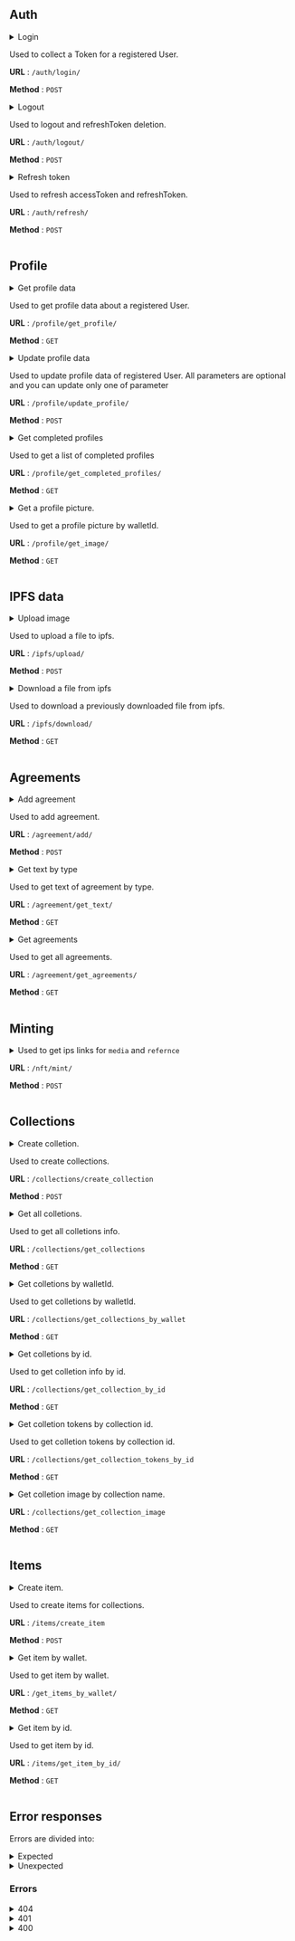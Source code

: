 ## Auth
<details>
<summary>
Login

Used to collect a Token for a registered User.

**URL** : `/auth/login/`

**Method** : `POST`
</summary>

**Auth required** : NO

**Data constraints**

```json
{
  "walletId": "[valid near address]",
}
```

**Data example**

```json
{
  "walletId": "duck2020.testnet",
}
```

## Success Response

**Code** : `200 OK`

**Content example**

```json
{
  "user": {
    "walletId": "duck2020.testnet"
  },
  "accessToken": "eyJhbGciOiJIUzI1NiIsInR5cCI6IkpXVCJ9.eyJ3YWxsZXRfaWQiOiIxMjExMTExMTExMTExMTExMTExMSIsImlhdCI6MTY1MDI3NzQ0MiwiZXhwIjoxNjUwMzc3NDQyfQ.OwjFrp6GduXAsF76Ft_xf8f58MyoQetq6-n6p9qjGBI",
  "refreshToken": "eyJhbGciOiJIUzI1NiIsInR5cCI6IkpXVCJ9.eyJ3YWxsZXRfaWQiOiIxMjExMTExMTExMTExMTExMTExMSIsImlhdCI6MTY1MDI3NzQ0MiwiZXhwIjoxNjUwMzc3NDQyfQ.F8J_lWrNOhBGa2UCYfpK2zrV-X36MzmAGSMSfR0nCkM"
}
```

## Error Response

**Condition** : -

**Code** : `400 BAD REQUEST`

**Content** :

```json
{

}
```
</details>

<details>
<summary>
Logout

Used to logout and refreshToken deletion.

**URL** : `/auth/logout/`

**Method** : `POST`
</summary>

**Auth required** : NO

**Data constraints**

```json
{
  "refreshToken": "[contained in cookies]",
}
```

**Data example**

```json
{
  "refreshToken": "eyJhbGciOiJIUzI1NiIsI......EzxnH4DlFv9OZLl4cHApJYnM",
}
```

## Success Response

**Code** : `200 OK`

**Content example**

```json
{
  
}
```

## Error Response

**Condition** : -

**Code** : `400 BAD REQUEST`

**Content** :

```json
{

}
```
</details>

<details>
<summary>
Refresh token

Used to refresh accessToken and refreshToken.

**URL** : `/auth/refresh/`

**Method** : `POST`
</summary>

**Auth required** : NO

**Data constraints**
 
```json
{
  "refreshToken": "[contained in cookies]",
}
```

**Data example**

```json
{
  "refreshToken": "eyJhbGciOiJIUzI1NiIsI......EzxnH4DlFv9OZLl4cHApJYnM",
}
```

## Success Response

**Code** : `200 OK`

**Content example**

```json
{
    "user": {
        "walletId": "duck2020.testnet"
    },
    "accessToken": "eyJhbGciOiJIUzI1NiIs.....ZcQ5mUqbl1StDnjMeqk",
    "refreshToken": "eyJhbGciOiJIUzI1Nig.....OO6nR97hio1qb22_EqU"
}
```
</details>


## Profile
<details>
<summary>
Get profile data

Used to get profile data about a registered User.

**URL** : `/profile/get_profile/`

**Method** : `GET`
</summary>

**Auth required** : YES

**Data constraints**

```json
{
  "walletId": "is extracted automatically from the accessToken",
}
```

**Data example**

```json
Request Headers
{
  "Authorization": "Bearer eyJhbGciOiJIUzI1NiIsInR5cCI6IkpXVCJ9.eyJ3YWxsZXRfaWQiOiJjMTliMDAzMzk0IiwiaWF0IjoxNjUwMzkzMzI2LCJleHAiOjE2NTAzOTUxMjZ9.7pFlmZH_4yMVM9RAkUOMBZgJFFyGRVEZ5ZM0fKyjoGM"
}
```

## Success Response

**Code** : `200 OK`

**Content example**

```json
{
  "id": 1,
  "walletId": 12321,
  "profilePicture": null,
  "country": "USA",
  "documentType": "passport",
  "passportNumber": "191493",
  "name": "Test",
  "surname": "TestSur",
  "patronymicName": "TestPatronymic",
  "createdAt": "2022-04-18T10:48:17.000Z",
  "completed": false
}
```
</details>
<details>
<summary>
Update profile data

Used to update profile data of registered User. All parameters are optional and you can update only one of parameter

**URL** : `/profile/update_profile/`

**Method** : `POST`
</summary>

**Auth required** : YES

**Data constraints**

```json
{
  "walletId": "[is extracted automatically from the accessToken]",
  "profilePicture":"[img in base64]",
  "country": "[string]",
  "documentType":"[string]",
  "passportNumber":"[string]",
  "name":"[string]",
  "surname":"[string]",
  "patronymicName":"[string]"
}
```

**Data example**

```json
Request Headers
{
  "Authorization": "Bearer eyJhbGciOiJIUzI1NiIsInR5cCI6IkpXVCJ9.eyJ3YWxsZXRfaWQiOiJjMTliMDAzMzk0IiwiaWF0IjoxNjUwMzkzMzI2LCJleHAiOjE2NTAzOTUxMjZ9.7pFlmZH_4yMVM9RAkUOMBZgJFFyGRVEZ5ZM0fKyjoGM"
}
Request Body
{
  "profilePicture": null,
  "country": "USA",
  "documentType": "passport",
  "passportNumber": "191493",
  "name": "Test",
  "surname": "TestSur",
  "patronymicName": "TestPatronymic",
}
```


## Success Response

**Code** : `200 OK`

**Content example**

```json
{
  "id": 1,
  "walletId": 12321,
  "profilePicture": null,
  "country": "USA",
  "documentType": "passport",
  "passportNumber": "191493",
  "name": "Test",
  "surname": "TestSur",
  "patronymicName": "TestPatronymic",
  "createdAt": "2022-04-18T10:48:17.000Z"
  "completed": false
}
```
</details>

<details>
<summary>
Get completed profiles

Used to get a list of completed profiles

**URL** : `/profile/get_completed_profiles/`

**Method** : `GET`
</summary>

**Auth required** : YES

**Data constraints**

```json
{
  "walletId": "is extracted automatically from the accessToken",
}
```

**Data example**

```json
Request Headers
{
  "Authorization": "Bearer eyJhbGciOiJIUzI1NiIsInR5cCI6IkpXVCJ9.eyJ3YWxsZXRfaWQiOiJjMTliMDAzMzk0IiwiaWF0IjoxNjUwMzkzMzI2LCJleHAiOjE2NTAzOTUxMjZ9.7pFlmZH_4yMVM9RAkUOMBZgJFFyGRVEZ5ZM0fKyjoGM"
}
```

## Success Response

**Code** : `200 OK`
  
 Array of completed profiles:

**Content constraints**

```json
[
     {
        "walletId": "[string]",
        "name": "[string]",
        "surname": "[string]",
        "profilePicture": "[image in base64]"
     }
]
```

**Content example**

  
```json
[
    {
        "walletId": "1111111222.testnet",
        "name": "Test123",
        "surname": "TestSur",
        "profilePicture": "eyJhbGci....OiJIU"
    },
    {
        "walletId": "11111.testnet",
        "name": "Test",
        "surname": "TestSur",
        "profilePicture": "eyJhbG....ciOiJIU"
    }
]
```
  
## Error Response

**Condition** : -

**Code** : `400 BAD REQUEST`

**Content** :

```json
{

}
```
  
</details>


<details>
<summary>
Get a profile picture.

Used to get a profile picture by walletId.

**URL** : `/profile/get_image/`

**Method** : `GET`
</summary>

**Auth required** : YES

**Data constraints**

```json
{
  "walletId": "is extracted automatically from the accessToken",
}
```

**Data example**

```json
Request Headers
{
  "Authorization": "Bearer eyJhbGciOiJIUzI1NiIsInR5cCI6IkpXVCJ9.eyJ3YWxsZXRfaWQiOiJjMTliMDAzMzk0IiwiaWF0IjoxNjUwMzkzMzI2LCJleHAiOjE2NTAzOTUxMjZ9.7pFlmZH_4yMVM9RAkUOMBZgJFFyGRVEZ5ZM0fKyjoGM"
}
```

## Success Response

**Code** : `200 OK`
  
 Array of completed profiles:

**Content constraints**

```json
     {
        "profilePicture": "[image in base64]"
     }
```

**Content example**

  
```json
  
    {

        "profilePicture": "eyJhbG....ciOiJIU"
    }

```
  
## Error Response

**Condition** : -

**Code** : `400 BAD REQUEST`

**Content** :

```json
{

}
```
  
</details>

## IPFS data
<details>
<summary>
Upload image

Used to upload a file to ipfs.

**URL** : `/ipfs/upload/`

**Method** : `POST`
</summary>

**Auth required** : YES

**Data constraints**

```json
{
  "walletId": "[is extracted automatically from the accessToken]",
  "data":"[img in base64]",
}
```

**Data example**

```json
Request Headers
{
  "Authorization": "Bearer eyJhbGciOiJIUzI1NiIsInR5cCI6IkpXVCJ9.eyJ3YWxsZXRfaWQiOiJjMTliMDAzMzk0IiwiaWF0IjoxNjUwMzkzMzI2LCJleHAiOjE2NTAzOTUxMjZ9.7pFlmZH_4yMVM9RAkUOMBZgJFFyGRVEZ5ZM0fKyjoGM"
}
Request Body
{
  "data": "JVBERi0xLjcNCiW1tbW1DQo.....IDAgb2JqDQo8PC9UeXBlL0NhdGFs",
}
```


## Success Response

**Code** : `200 OK`

**Content example**

```json
{
  "hash": "QmVTh5EFPXTuoKPUZAKyNE25241v3xGeek8jHKsKSRKqCE"
}
```
## Error Response

**Condition** : -

**Code** : `400 BAD REQUEST`

**Content** :

```json
{

}
```
</details>
<details>
<summary>
Download a file from ipfs
  
Used to download a previously downloaded file from ipfs.

**URL** : `/ipfs/download/`

**Method** : `GET`
</summary>

**Auth required** : YES

**Data constraints**

```json
{
  "walletId": "[is extracted automatically from the accessToken]",
  "hash": "[string]",
}
```

**Data example**

```json
{
  "walletId": "duck2020.testnet",
  "hash": "QmVTh5EFPXTuoKPUZAKyNE25241v3xGeek8jHKsKSRKqCE",
}
```

## Success Response

**Code** : `200 OK`

**Content example**

```json
{
    "filename": "QmVTh5EFPXTuoKPUZAKyNE25241v3xGeek8jHKsKSRKqCE.pdf",
    "data": "JVBERi0xLjcNCiW1tbW1DQoxIDAgb2......JqDQo8PC9UeXBlL0NhdGFsb2cvUGFnZ",
}
```

## Error Response

**Condition** : -

**Code** : `400 BAD REQUEST`

**Content** :

```json
{

}
```
  
</details>

## Agreements
<details>
<summary>
Add agreement

Used to add agreement.

**URL** : `/agreement/add/`

**Method** : `POST`
</summary>

**Auth required** : YES

**Data constraints**

```json
{
  "walletId": "[is extracted automatically from the accessToken]",
  "type":"[string]",
  "text": "[string]",
  "description":"[string]",
}
```

**Data example**

```json
Request Headers
{
  "Authorization": "Bearer eyJhbGciOiJIUzI1NiIsInR5cCI6IkpXVCJ9.eyJ3YWxsZXRfaWQiOiJjMTliMDAzMzk0IiwiaWF0IjoxNjUwMzkzMzI2LCJleHAiOjE2NTAzOTUxMjZ9.7pFlmZH_4yMVM9RAkUOMBZgJFFyGRVEZ5ZM0fKyjoGM"
}
Request Body
{
  "type":"full",
  "text": "My agreement 24/04/2022",
  "description":"My first test agreement.",
}
```


## Success Response

**Code** : `200 OK`

**Content example**

```json
{
    "id": 2,
    "type": "full",
    "text": "My agreement 24/04/2022",
    "description": "My first test agreement."
}
```
## Error Response

**Condition** : -

**Code** : `400 BAD REQUEST`

**Content** :

```json
{

}
```
  
</details>
</details>

<details>
<summary>
Get text by type

Used to get text of agreement by type.

**URL** : `/agreement/get_text/`

**Method** : `GET`
</summary>

**Auth required** : YES

**Data constraints**

```json
{
  "walletId": "is extracted automatically from the accessToken",
  "type":"[string]",
}
```

**Data example**

```json
Request Headers
{
  "Authorization": "Bearer eyJhbGciOiJIUzI1NiIsInR5cCI6IkpXVCJ9.eyJ3YWxsZXRfaWQiOiJjMTliMDAzMzk0IiwiaWF0IjoxNjUwMzkzMzI2LCJleHAiOjE2NTAzOTUxMjZ9.7pFlmZH_4yMVM9RAkUOMBZgJFFyGRVEZ5ZM0fKyjoGM"
}
  
Request params
{
  "type":"Test",
}
```

## Success Response

**Code** : `200 OK`

**Content example**

```json
{
    "text": "My agreement 24/04/2022"
}
```
## Error Response

**Condition** : -

**Code** : `400 BAD REQUEST`

**Content** :

```json
{

}
```
  
</details>
</details>


<details>
<summary>
Get agreements

Used to get all agreements.

**URL** : `/agreement/get_agreements/`

**Method** : `GET`
</summary>

**Auth required** : YES

**Data constraints**

```json
{
  "walletId": "is extracted automatically from the accessToken",
}
```

**Data example**

```json
Request Headers
{
  "Authorization": "Bearer eyJhbGciOiJIUzI1NiIsInR5cCI6IkpXVCJ9.eyJ3YWxsZXRfaWQiOiJjMTliMDAzMzk0IiwiaWF0IjoxNjUwMzkzMzI2LCJleHAiOjE2NTAzOTUxMjZ9.7pFlmZH_4yMVM9RAkUOMBZgJFFyGRVEZ5ZM0fKyjoGM"
}
```

## Success Response

**Code** : `200 OK`

**Content example**

List of agreements:
  
```json
[
    {
        "id": 1,
        "type": "11111111testType",
        "text": "My agreement №1 24/04/2022",
        "description": "My first test agreement"
    },
    {
        "id": 2,
        "type": "testType",
        "text": "My agreement №2 24/04/2022",
        "description": "Test description"
    }
]
```
  
## Error Response

**Condition** : -

**Code** : `400 BAD REQUEST`

**Content** :

```json
{

}
```

  
</details>

## Minting
<details>
<summary>
  Used to get ips links for <code>media</code> and <code>refernce</code>
  
**URL** : `/nft/mint/`

**Method** : `POST`
</summary>

**Auth required** : YES

**Data constraints**

```json
{
  "title":"[string]",
  "description": "[string]",
  "category":"[string]",
  "media": "[img in base64]",
  "typeOfMedia":"[string]",
  "sellType":"[string]",
  "collection": "[string]",
  "tags":"[string]",
}
  
```

**Data example**

```json
Request Headers
{
  "Authorization": "Bearer eyJhbGciOiJIUzI1NiIsInR5cCI6IkpXVCJ9.eyJ3YWxsZXRfaWQiOiJjMTliMDAzMzk0IiwiaWF0IjoxNjUwMzkzMzI2LCJleHAiOjE2NTAzOTUxMjZ9.7pFlmZH_4yMVM9RAkUOMBZgJFFyGRVEZ5ZM0fKyjoGM"
}
Request Body
{
  "title":"Tiger",
  "description": "Tiger",
  "category":"Animals",
  "media": "R0lGODlhMgA.......yAPcAAAAA",
  "typeOfMedia":"",
  "sellType":"",
  "collection": "Test",
  "tags":"",
}
```


## Success Response

**Code** : `200 OK`

**Content example**

```json
{
    "address": "0:af513d6a7d8c0bcaeb502bbcf56e204427ef4d4510458b25a42773c25012586e",
}
```
## Error Response

**Condition** : -

**Code** : `400 BAD REQUEST`

**Content** :

```json
{

}
```
  
</details>



## Collections
<details>
<summary>
Create colletion.

Used to create collections.

**URL** : `/collections/create_collection`

**Method** : `POST`
</summary>

**Auth required** : YES

**Data constraints**

```json
{
    "walletId": "[is extracted automatically from the accessToken]",
    "picture": "[img in base64]",
    "name": "[string]",
    "description": "[string]",
}
```

**Data example**

```json
{
    "walletId": "duck2020.testnet",
    "picture": "KJDJKK.....KDFKKK",
    "name": "Name",
    "description": "Test collection",
}
```

## Success Response

**Code** : `200 OK`

**Content example**

```json
{
    "id": 3,
    "walletId": "duck2020.testnet",
    "name": "Name",
    "picture": "KJDJKK.....KDFKKK",
    "description": "Test collection.",
    "createdAt": "2022-04-26T21:21:10.000Z"
}
```

## Error Response

**Condition** : -

**Code** : `400 BAD REQUEST`

**Content** :

```json
{
    "errorMessage": "The collection name is not unique"
}
```
  
  or

  ```json
{

}
  ```
  
  
</details>



<details>
<summary>
Get all colletions.

Used to get all colletions info.

**URL** : `/collections/get_collections`

**Method** : `GET`
</summary>

**Auth required** : NO

**Data constraints**

```json
{
}
```

**Data example**

```json
{
}
```

## Success Response

**Code** : `200 OK`

**Content example**

```json
[
    {
        "id": 1,
        "walletId": "duck2020.testnet",
        "name": "First",
        "picture": null,
        "description": "Chess collection.",
        "createdAt": "2022-04-26T21:19:24.000Z"
    },
    {
        "id": 2,
        "walletId": "duck2020.testnet",
        "name": "Second",
        "picture": null,
        "description": "Small village near Chicago.",
        "createdAt": "2022-04-26T21:19:26.000Z"
    }
]
```

## Error Response

**Condition** : -

**Code** : `400 BAD REQUEST`

**Content** :

```json
{

}
```
</details>




<details>
<summary>
Get colletions by walletId.

Used to get colletions by walletId.

**URL** : `/collections/get_collections_by_wallet`

**Method** : `GET`
</summary>

**Auth required** : YES

**Data constraints**

```json
{
    "walletId": "[is extracted automatically from the accessToken]",
}
```

**Data example**

```json
{
    "walletId": "duck2020.testnet",
}
```

## Success Response

**Code** : `200 OK`

**Content example**

```json
[
    {
        "id": 1,
        "walletId": "duck2020.testnet",
        "name": "First",
        "picture": null,
        "description": "Chess collection.",
        "createdAt": "2022-04-26T21:19:24.000Z"
    },
    {
        "id": 2,
        "walletId": "duck2020.testnet",
        "name": "Second",
        "picture": null,
        "description": "Small village near Chicago.",
        "createdAt": "2022-04-26T21:19:26.000Z"
    }
]
```

## Error Response

**Condition** : -

**Code** : `400 BAD REQUEST`

**Content** :

```json
{

}
```
</details>




<details>
<summary>
Get colletions by id.

Used to get colletion info by id.

**URL** : `/collections/get_collection_by_id`

**Method** : `GET`
</summary>

**Auth required** : YES

**Data constraints**

```json
{
    "id": "[number]",
}
```

**Data example**

```json
{
    "id": "1",
}
```

## Success Response

**Code** : `200 OK`

**Content example**

```json
{
    "collection": {
        "id": 1,
        "walletId": "duck2020.testnet1212332",
        "name": "",
        "description": null,
        "picture": null,
        "createdAt": "2022-04-30T13:41:45.000Z"
    },
    "collectionTokens": 0
}

```

## Error Response

**Condition** : -

**Code** : `400 BAD REQUEST`

**Content** :

```json
{

}
```
</details>



<details>
<summary>
Get colletion tokens by collection id.

Used to get colletion tokens by collection id.

**URL** : `/collections/get_collection_tokens_by_id`

**Method** : `GET`
</summary>

**Auth required** : YES

**Data constraints**

```json
{
    "id": "[number]",
}
```

**Data example**

```json
{
    "id": "1",
}
```

## Success Response

**Code** : `200 OK`

**Content example**

```json
[
    {
        "title": "CONTROL TEST",
        "description": "test",
        "price": "10",
        "media": "bafybeig66lnkx2fx4hdrxvcrfl76f2hwcfwyr4voqdbbh3duvs6lda47ma.ipfs.infura-ipfs.io",
        "collection": "Test",
        "address": "0:3213540b6c5baa579dc21d6d436be84468201146a5992edcfccb1df50a3452f4",
        "owner": "0:decc4291fcb1f4818413f6de58ffa5e44a222bf32a2fa56f04dc34e959f47948",
        "creator": "0:0eb093156b485497001f06cf5332861b34f306963c2476af5f433fe7050da0a0",
        "createdAt": "1651671222"
    }
]

```

## Error Response

**Condition** : -

**Code** : `400 BAD REQUEST`

**Content** :

```json
{

}
```
</details>


<details>
<summary>
Get colletion image by collection name.


**URL** : `/collections/get_collection_image`

**Method** : `GET`
</summary>

**Auth required** : NO

**Data constraints**

```json
{
    "name": "[string]",
}
```

**Data example**

```json
{
    "name": "Test collection",
}
```

## Success Response

**Code** : `200 OK`

**Content example**

```json

{
        "picture": "kkgkfgkkfgkg.....fgklfkgfkfgkfg",
}

```

## Error Response

**Condition** : -

**Code** : `400 BAD REQUEST`

**Content** :

```json
{

}
```
</details>





## Items
<details>
<summary>
Create item.

Used to create items for collections.

**URL** : `/items/create_item`

**Method** : `POST`
</summary>

**Auth required** : YES
 
**Data constraints**

```json
{
  "walletId": "[is extracted automatically from the accessToken]",
  "name": "[string]",
  "description": "[string]",
  "address": "[string]",
  "image": "[img in base64]",
  "collection": "[number]",
  "tags": "[string]",
  "price": "[number]"
}
```

**Data example**

```json
Request Headers
{
  "Authorization": "Bearer eyJhbGciOiJIUzI1NiIsInR5cCI6IkpXVCJ9.eyJ3YWxsZXRfaWQiOiJjMTliMDAzMzk0IiwiaWF0IjoxNjUwMzkzMzI2LCJleHAiOjE2NTAzOTUxMjZ9.7pFlmZH_4yMVM9RAkUOMBZgJFFyGRVEZ5ZM0fKyjoGM"
}
Request Body
{
  "name": "Test4",
  "description": "My Test Collection",
  "address": "23456782345678923456789345678945678",
  "image": "lfldfkfdkgkddgkdkdkgldgkdkflgkdflflkkfdldffk",
  "collection": "1",
  "tags": "Epic",
  "price": "10000"
}
```
  
## Success Response

**Code** : `200 OK`

**Content example**

```
{
    "id": 3,
    "address": "23456782345678923456789345678945678",
    "name": "Test4",
    "description": "My Test Collection",
    "image": "kfdkljdfkfdfjl...dfdkfdjkfkdfkd",
    "collection": 1,
    "tags": "Epic",
    "price": 10000,
    "creator": "duck2020.testnet",
    "owner": "duck2020.testnet",
    "createdAt": "2022-04-26T21:53:12.000Z"
}

```
## Error Response

**Condition** : -

**Code** : `400 BAD REQUEST`

**Content** :

```json
{

}
```
</details>


<details>
<summary>
Get item by wallet.

Used to get item by wallet.

**URL** : `/get_items_by_wallet/`

**Method** : `GET`
</summary>

**Auth required** : YES

**Data constraints**

```json
{
    "walletId": "[is extracted automatically from the accessToken]",
}
```

**Data example**

```json
Request Headers
{
  "Authorization": "Bearer eyJhbGciOiJIUzI1NiIsInR5cCI6IkpXVCJ9.eyJ3YWxsZXRfaWQiOiJjMTliMDAzMzk0IiwiaWF0IjoxNjUwMzkzMzI2LCJleHAiOjE2NTAzOTUxMjZ9.7pFlmZH_4yMVM9RAkUOMBZgJFFyGRVEZ5ZM0fKyjoGM"
}
  ```

## Success Response

**Code** : `200 OK`

**Content example**

```json
{
    "id": 1,
    "address": "23456782345678923456789345678945678",
    "name": "Test4",
    "description": "My Test Collection",
    "image": "fkfkfkfkf....ffkdkfdkdf",
    "collection": 1,
    "tags": "Epic",
    "price": 10000,
    "creator": "duck2020.testnet",
    "owner": "duck2020.testnet",
    "createdAt": "2022-04-26T21:39:47.000Z"
}
```

## Error Response

**Condition** : -

**Code** : `400 BAD REQUEST`

**Content** :

```json
{

}
```
</details>


<details>
<summary>
Get item by id.

Used to get item by id.

**URL** : `/items/get_item_by_id/`

**Method** : `GET`
</summary>

**Auth required** : YES

**Data constraints**

```json
{
    "walletId": "[is extracted automatically from the accessToken]",
}
```

**Data example**

```json
Request Headers
{
  "Authorization": "Bearer eyJhbGciOiJIUzI1NiIsInR5cCI6IkpXVCJ9.eyJ3YWxsZXRfaWQiOiJjMTliMDAzMzk0IiwiaWF0IjoxNjUwMzkzMzI2LCJleHAiOjE2NTAzOTUxMjZ9.7pFlmZH_4yMVM9RAkUOMBZgJFFyGRVEZ5ZM0fKyjoGM"
}
  ```

## Success Response

**Code** : `200 OK`

**Content example**

```json
{
    "id": 1,
    "address": "23456782345678923456789345678945678",
    "name": "Test4",
    "description": "My Test Collection",
    "image": "fkfkfkfkf....ffkdkfdkdf",
    "collection": 1,
    "tags": "Epic",
    "price": 10000,
    "creator": "duck2020.testnet",
    "owner": "duck2020.testnet",
    "createdAt": "2022-04-26T21:39:47.000Z"
}
```

## Error Response

**Condition** : -

**Code** : `400 BAD REQUEST`

**Content** :

```json
{

}
```
</details>


## Error responses

Errors are divided into:
<details>
<summary>
Expected
</summary>
Expected errors in the response contain <code>errorMessage</code>.
</details>
<details>
<summary>
Unexpected
</summary>
Unexpected errors contain similar field <code>errorMessage</code>, but two additional fields appear: <code>error</code> with an error description automatically taken from the exception name, and <code>description</code> with an array of data about this error. Below are examples of anticipated errors error 404 and error 401, as well as an unexpected error on the example of error 400.
The status 401 is returned in case of unsuccessful authorization, 404 in case of not found, 400 in case of other expected and unexpected errors when processing the request.
</details>


### Errors

<details>
<summary>404</summary>

```json
{
  "errorMessage": "Not found"
}
```
</details>

<details>
<summary>401</summary>

```json
{
  "errorMessage": "User is not authorized!"
}
```
</details>
<details>
<summary>400</summary>

```json
{
    "errorMessage": "Bad Request: Error while update profile",
    "error": "error: столбец \"RRRRR\" в таблице \"users\" не существует",
    "description": {
        "length": 220,
        "name": "error",
        "severity": "ОШИБКА",
        "code": "42703",
        "position": "29",
        "file": "d:\\pginstaller_13.auto\\postgres.windows-x64\\src\\backend\\parser\\analyze.c",
        "line": "2341",
        "routine": "transformUpdateTargetList"
    }
}
```
</details>
